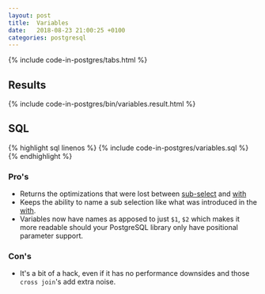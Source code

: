 ```yaml
---
layout: post
title:  Variables
date:   2018-08-23 21:00:25 +0100
categories: postgresql
---
```


{% include code-in-postgres/tabs.html %}

## Results

{% include code-in-postgres/bin/variables.result.html %}

## SQL

{% highlight sql linenos %}
{% include code-in-postgres/variables.sql %}
{% endhighlight %}

### Pro's

 * Returns the optimizations that were lost between [sub-select](./sub-select.html) and [with](./with.html)
 * Keeps the ability to name a sub selection like what was introduced in the [with](./with.html).
 * Variables now have names as apposed to just `$1`, `$2` which makes it more readable should your PostgreSQL library only have positional parameter support.

### Con's

 * It's a bit of a hack, even if it has no performance downsides and those `cross join`'s add extra noise.

<script>
(function() {
    {% include jekyll-create-sections-from-headers.js %}
    {% include code-in-postgres/create-sections-to-support.js %}
}())
</script>
<style>
    {% include code-in-postgres/compare.css %}
</style>
